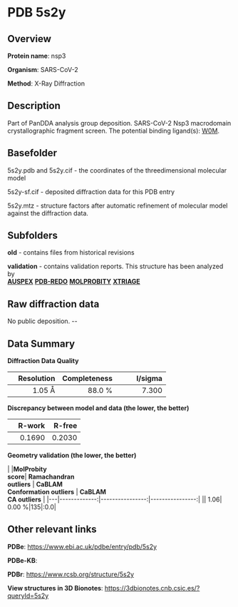 # PDB 5s2y

## Overview

**Protein name**: nsp3

**Organism**: SARS-CoV-2

**Method**: X-Ray Diffraction

## Description

Part of PanDDA analysis group deposition. SARS-CoV-2 Nsp3 macrodomain crystallographic fragment screen. The potential binding ligand(s): [W0M](https://www.rcsb.org/ligand/W0M).

## Basefolder

5s2y.pdb and 5s2y.cif - the coordinates of the threedimensional molecular model

5s2y-sf.cif - deposited diffraction data for this PDB entry

5s2y.mtz - structure factors after automatic refinement of molecular model against the diffraction data.

## Subfolders



**old** - contains files from historical revisions

**validation** - contains validation reports. This structure has been analyzed by <br>[**AUSPEX**](https://github.com/thorn-lab/coronavirus_structural_task_force/tree/master/pdb/nsp3/SARS-CoV-2/5s2y/validation/auspex) [**PDB-REDO**](https://github.com/thorn-lab/coronavirus_structural_task_force/tree/master/pdb/nsp3/SARS-CoV-2/5s2y/validation/pdb-redo) [**MOLPROBITY**](https://github.com/thorn-lab/coronavirus_structural_task_force/tree/master/pdb/nsp3/SARS-CoV-2/5s2y/validation/molprobity) [**XTRIAGE**](https://github.com/thorn-lab/coronavirus_structural_task_force/blob/master/pdb/nsp3/SARS-CoV-2/5s2y/validation/Xtriage_output.log)   



## Raw diffraction data

No public deposition. --<br> 

## Data Summary
**Diffraction Data Quality**

|   | Resolution | Completeness| I/sigma |
|---|-------------:|----------------:|--------------:|
|   |1.05 Å|88.0  %|<img width=50/>7.300|

**Discrepancy between model and data (the lower, the better)**

|   | **R-work**| **R-free**   
|---|-------------:|----------------:|           
||  0.1690|  0.2030|

**Geometry validation (the lower, the better)**

|   |**MolProbity<br>score**| **Ramachandran<br>outliers** | **CaBLAM<br>Conformation outliers** | **CaBLAM<br>CA outliers** |
|---|-------------:|----------------:|----------------:|
||  1.06|  0.00 %|135|:0.0|

 

 



## Other relevant links 
**PDBe**:  https://www.ebi.ac.uk/pdbe/entry/pdb/5s2y

**PDBe-KB**:  
 
**PDBr**: https://www.rcsb.org/structure/5s2y 

**View structures in 3D Bionotes**: https://3dbionotes.cnb.csic.es/?queryId=5s2y

